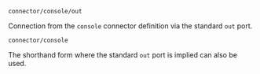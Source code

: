 
```tremor
connector/console/out
```

Connection from the `console` connector definition via the standard `out` port.

```tremor
connector/console
```

The shorthand form where the standard `out` port is implied can also be used.

